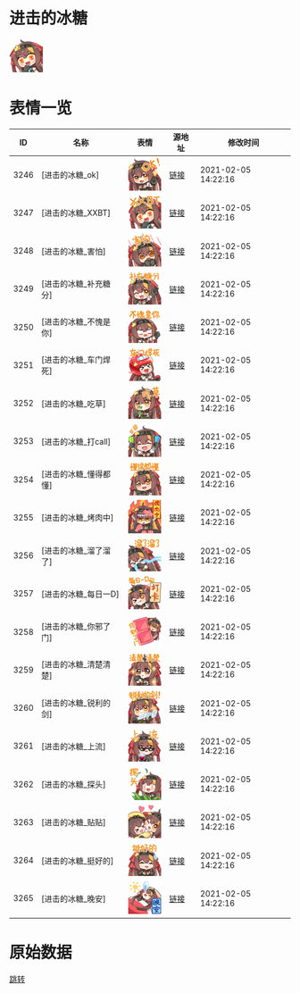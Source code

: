 # 进击的冰糖

<img src="./cover.png" height="60" alt="cover" />

# 表情一览

|ID|名称|表情|源地址|修改时间|
|----|----|----|----|----|
|3246|[进击的冰糖_ok]|<img src="./pic/003246_%5B进击的冰糖_ok%5D.png" height="60" alt="ok"/>|[链接](http://i0.hdslb.com/bfs/emote/51f9fa5f06f372fe9ad38af9f3f27a7b50fdc41c.png)|2021-02-05 14:22:16|
|3247|[进击的冰糖_XXBT]|<img src="./pic/003247_%5B进击的冰糖_XXBT%5D.png" height="60" alt="XXBT"/>|[链接](http://i0.hdslb.com/bfs/emote/33ac77d584247ac4de7a81fddfd19cfefb175920.png)|2021-02-05 14:22:16|
|3248|[进击的冰糖_害怕]|<img src="./pic/003248_%5B进击的冰糖_害怕%5D.png" height="60" alt="害怕"/>|[链接](http://i0.hdslb.com/bfs/emote/6757644d9d4c315e07b280d833434abe1391e367.png)|2021-02-05 14:22:16|
|3249|[进击的冰糖_补充糖分]|<img src="./pic/003249_%5B进击的冰糖_补充糖分%5D.png" height="60" alt="补充糖分"/>|[链接](http://i0.hdslb.com/bfs/emote/733b47e0bb5b3eb71cd1cb14ed707006b0bce99f.png)|2021-02-05 14:22:16|
|3250|[进击的冰糖_不愧是你]|<img src="./pic/003250_%5B进击的冰糖_不愧是你%5D.png" height="60" alt="不愧是你"/>|[链接](http://i0.hdslb.com/bfs/emote/02f2c3b085ddf26f4e23ae656349c46215779a13.png)|2021-02-05 14:22:16|
|3251|[进击的冰糖_车门焊死]|<img src="./pic/003251_%5B进击的冰糖_车门焊死%5D.png" height="60" alt="车门焊死"/>|[链接](http://i0.hdslb.com/bfs/emote/8587f8e649a51e5041ade26225d9cf7a7c036df5.png)|2021-02-05 14:22:16|
|3252|[进击的冰糖_吃草]|<img src="./pic/003252_%5B进击的冰糖_吃草%5D.png" height="60" alt="吃草"/>|[链接](http://i0.hdslb.com/bfs/emote/31f81ed4b8a576726b9378d7a8fd34b57b5d0744.png)|2021-02-05 14:22:16|
|3253|[进击的冰糖_打call]|<img src="./pic/003253_%5B进击的冰糖_打call%5D.png" height="60" alt="打call"/>|[链接](http://i0.hdslb.com/bfs/emote/26bfeb2fa1b4efdcff43bd50ed252eef2a27fd57.png)|2021-02-05 14:22:16|
|3254|[进击的冰糖_懂得都懂]|<img src="./pic/003254_%5B进击的冰糖_懂得都懂%5D.png" height="60" alt="懂得都懂"/>|[链接](http://i0.hdslb.com/bfs/emote/061171f613fb7b4b9aabb19a75689fb4ba17e0c0.png)|2021-02-05 14:22:16|
|3255|[进击的冰糖_烤肉中]|<img src="./pic/003255_%5B进击的冰糖_烤肉中%5D.png" height="60" alt="烤肉中"/>|[链接](http://i0.hdslb.com/bfs/emote/2f669b25cca226532edfc4abde7303a99cd2ec32.png)|2021-02-05 14:22:16|
|3256|[进击的冰糖_溜了溜了]|<img src="./pic/003256_%5B进击的冰糖_溜了溜了%5D.png" height="60" alt="溜了溜了"/>|[链接](http://i0.hdslb.com/bfs/emote/4aad3ead179f7451461b8f0f13c1beb5f8a355bc.png)|2021-02-05 14:22:16|
|3257|[进击的冰糖_每日一D]|<img src="./pic/003257_%5B进击的冰糖_每日一D%5D.png" height="60" alt="每日一D"/>|[链接](http://i0.hdslb.com/bfs/emote/3a72c2210443cba497a83d66ee075e2d8d6c72cd.png)|2021-02-05 14:22:16|
|3258|[进击的冰糖_你邪了门]|<img src="./pic/003258_%5B进击的冰糖_你邪了门%5D.png" height="60" alt="你邪了门"/>|[链接](http://i0.hdslb.com/bfs/emote/f4e13c2897ea0a33b6aa7b7147d9874d7d08e156.png)|2021-02-05 14:22:16|
|3259|[进击的冰糖_清楚清楚]|<img src="./pic/003259_%5B进击的冰糖_清楚清楚%5D.png" height="60" alt="清楚清楚"/>|[链接](http://i0.hdslb.com/bfs/emote/9e41c8f8ee29fb0b641fb60bbc76d3e9602c3f4b.png)|2021-02-05 14:22:16|
|3260|[进击的冰糖_锐利的剑]|<img src="./pic/003260_%5B进击的冰糖_锐利的剑%5D.png" height="60" alt="锐利的剑"/>|[链接](http://i0.hdslb.com/bfs/emote/e4d71a4ce2c433c63a02eef8cc438874dd24850c.png)|2021-02-05 14:22:16|
|3261|[进击的冰糖_上流]|<img src="./pic/003261_%5B进击的冰糖_上流%5D.png" height="60" alt="上流"/>|[链接](http://i0.hdslb.com/bfs/emote/69c06e6b525bb6deadf6927aacca02a1c78def25.png)|2021-02-05 14:22:16|
|3262|[进击的冰糖_探头]|<img src="./pic/003262_%5B进击的冰糖_探头%5D.png" height="60" alt="探头"/>|[链接](http://i0.hdslb.com/bfs/emote/ae834e6efdd568f7e30aec059a8646b75438d896.png)|2021-02-05 14:22:16|
|3263|[进击的冰糖_贴贴]|<img src="./pic/003263_%5B进击的冰糖_贴贴%5D.png" height="60" alt="贴贴"/>|[链接](http://i0.hdslb.com/bfs/emote/820840dae0f0e3245813a56038268847ed8e4b60.png)|2021-02-05 14:22:16|
|3264|[进击的冰糖_挺好的]|<img src="./pic/003264_%5B进击的冰糖_挺好的%5D.png" height="60" alt="挺好的"/>|[链接](http://i0.hdslb.com/bfs/emote/b154d06806a0267f54b41291c48fc1c79d41a933.png)|2021-02-05 14:22:16|
|3265|[进击的冰糖_晚安]|<img src="./pic/003265_%5B进击的冰糖_晚安%5D.png" height="60" alt="晚安"/>|[链接](http://i0.hdslb.com/bfs/emote/f9da83bba7665d1566cbf3bd67347c84f4f6d31d.png)|2021-02-05 14:22:16|

# 原始数据

[跳转](./raw.json)

